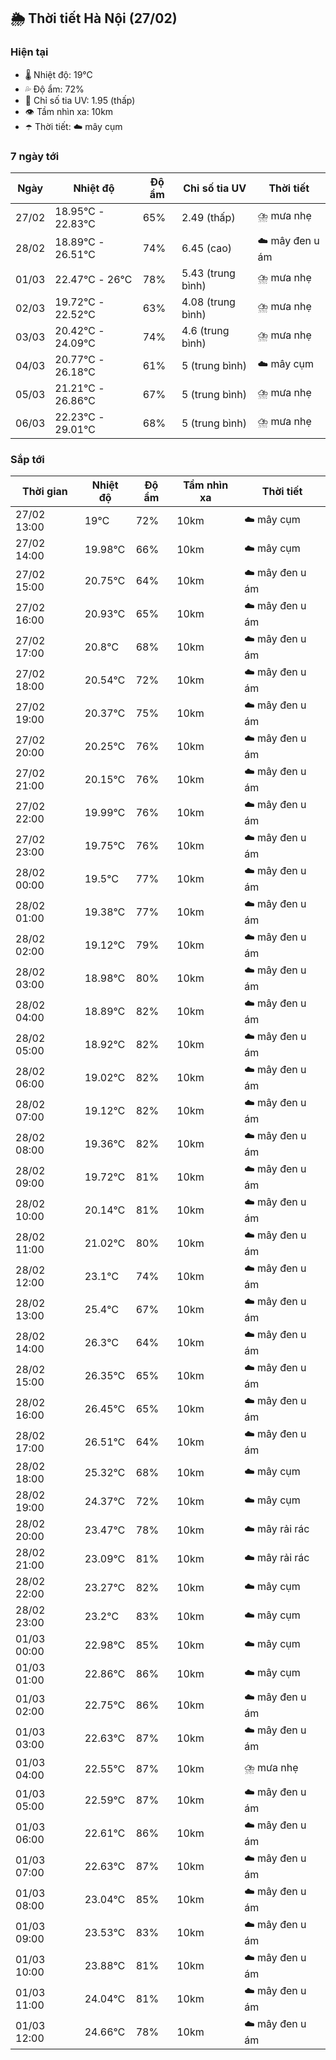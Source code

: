 ## 🌦️ Thời tiết Hà Nội (27/02)

### Hiện tại

- 🌡️ Nhiệt độ: 19℃
- 💦 Độ ẩm: 72%
- 🌟 Chỉ số tia UV: 1.95 (thấp)
- 👁️ Tầm nhìn xa: 10km
- ☂️ Thời tiết: ☁️ mây cụm

### 7 ngày tới

| Ngày | Nhiệt độ | Độ ẩm | Chỉ số tia UV | Thời tiết |
| --- | --- | --- | --- | --- |
| 27/02 | 18.95℃ - 22.83℃ | 65% | 2.49 (thấp) | ⛈️ mưa nhẹ |
| 28/02 | 18.89℃ - 26.51℃ | 74% | 6.45 (cao) | ☁️ mây đen u ám |
| 01/03 | 22.47℃ - 26℃ | 78% | 5.43 (trung bình) | ⛈️ mưa nhẹ |
| 02/03 | 19.72℃ - 22.52℃ | 63% | 4.08 (trung bình) | ⛈️ mưa nhẹ |
| 03/03 | 20.42℃ - 24.09℃ | 74% | 4.6 (trung bình) | ⛈️ mưa nhẹ |
| 04/03 | 20.77℃ - 26.18℃ | 61% | 5 (trung bình) | ☁️ mây cụm |
| 05/03 | 21.21℃ - 26.86℃ | 67% | 5 (trung bình) | ⛈️ mưa nhẹ |
| 06/03 | 22.23℃ - 29.01℃ | 68% | 5 (trung bình) | ⛈️ mưa nhẹ |

### Sắp tới

| Thời gian | Nhiệt độ | Độ ẩm | Tầm nhìn xa | Thời tiết |
| --- | --- | --- | --- | --- |
| 27/02 13:00 | 19℃ | 72% | 10km | ☁️ mây cụm |
| 27/02 14:00 | 19.98℃ | 66% | 10km | ☁️ mây cụm |
| 27/02 15:00 | 20.75℃ | 64% | 10km | ☁️ mây đen u ám |
| 27/02 16:00 | 20.93℃ | 65% | 10km | ☁️ mây đen u ám |
| 27/02 17:00 | 20.8℃ | 68% | 10km | ☁️ mây đen u ám |
| 27/02 18:00 | 20.54℃ | 72% | 10km | ☁️ mây đen u ám |
| 27/02 19:00 | 20.37℃ | 75% | 10km | ☁️ mây đen u ám |
| 27/02 20:00 | 20.25℃ | 76% | 10km | ☁️ mây đen u ám |
| 27/02 21:00 | 20.15℃ | 76% | 10km | ☁️ mây đen u ám |
| 27/02 22:00 | 19.99℃ | 76% | 10km | ☁️ mây đen u ám |
| 27/02 23:00 | 19.75℃ | 76% | 10km | ☁️ mây đen u ám |
| 28/02 00:00 | 19.5℃ | 77% | 10km | ☁️ mây đen u ám |
| 28/02 01:00 | 19.38℃ | 77% | 10km | ☁️ mây đen u ám |
| 28/02 02:00 | 19.12℃ | 79% | 10km | ☁️ mây đen u ám |
| 28/02 03:00 | 18.98℃ | 80% | 10km | ☁️ mây đen u ám |
| 28/02 04:00 | 18.89℃ | 82% | 10km | ☁️ mây đen u ám |
| 28/02 05:00 | 18.92℃ | 82% | 10km | ☁️ mây đen u ám |
| 28/02 06:00 | 19.02℃ | 82% | 10km | ☁️ mây đen u ám |
| 28/02 07:00 | 19.12℃ | 82% | 10km | ☁️ mây đen u ám |
| 28/02 08:00 | 19.36℃ | 82% | 10km | ☁️ mây đen u ám |
| 28/02 09:00 | 19.72℃ | 81% | 10km | ☁️ mây đen u ám |
| 28/02 10:00 | 20.14℃ | 81% | 10km | ☁️ mây đen u ám |
| 28/02 11:00 | 21.02℃ | 80% | 10km | ☁️ mây đen u ám |
| 28/02 12:00 | 23.1℃ | 74% | 10km | ☁️ mây đen u ám |
| 28/02 13:00 | 25.4℃ | 67% | 10km | ☁️ mây đen u ám |
| 28/02 14:00 | 26.3℃ | 64% | 10km | ☁️ mây đen u ám |
| 28/02 15:00 | 26.35℃ | 65% | 10km | ☁️ mây đen u ám |
| 28/02 16:00 | 26.45℃ | 65% | 10km | ☁️ mây đen u ám |
| 28/02 17:00 | 26.51℃ | 64% | 10km | ☁️ mây đen u ám |
| 28/02 18:00 | 25.32℃ | 68% | 10km | ☁️ mây cụm |
| 28/02 19:00 | 24.37℃ | 72% | 10km | ☁️ mây cụm |
| 28/02 20:00 | 23.47℃ | 78% | 10km | ☁️ mây rải rác |
| 28/02 21:00 | 23.09℃ | 81% | 10km | ☁️ mây rải rác |
| 28/02 22:00 | 23.27℃ | 82% | 10km | ☁️ mây cụm |
| 28/02 23:00 | 23.2℃ | 83% | 10km | ☁️ mây cụm |
| 01/03 00:00 | 22.98℃ | 85% | 10km | ☁️ mây cụm |
| 01/03 01:00 | 22.86℃ | 86% | 10km | ☁️ mây cụm |
| 01/03 02:00 | 22.75℃ | 86% | 10km | ☁️ mây đen u ám |
| 01/03 03:00 | 22.63℃ | 87% | 10km | ☁️ mây đen u ám |
| 01/03 04:00 | 22.55℃ | 87% | 10km | ⛈️ mưa nhẹ |
| 01/03 05:00 | 22.59℃ | 87% | 10km | ☁️ mây đen u ám |
| 01/03 06:00 | 22.61℃ | 86% | 10km | ☁️ mây đen u ám |
| 01/03 07:00 | 22.63℃ | 87% | 10km | ☁️ mây đen u ám |
| 01/03 08:00 | 23.04℃ | 85% | 10km | ☁️ mây đen u ám |
| 01/03 09:00 | 23.53℃ | 83% | 10km | ☁️ mây đen u ám |
| 01/03 10:00 | 23.88℃ | 81% | 10km | ☁️ mây đen u ám |
| 01/03 11:00 | 24.04℃ | 81% | 10km | ☁️ mây đen u ám |
| 01/03 12:00 | 24.66℃ | 78% | 10km | ☁️ mây đen u ám |
